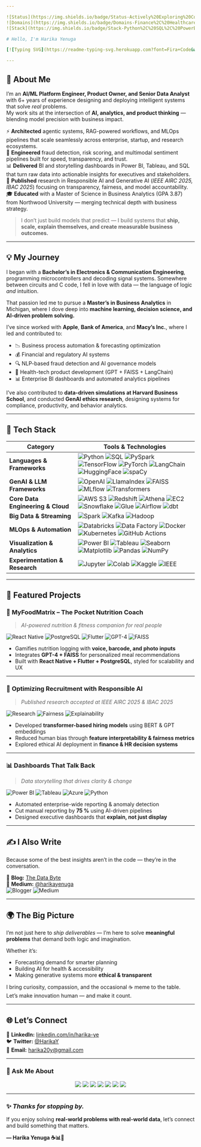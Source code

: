 ```yaml
---

![Status](https://img.shields.io/badge/Status-Actively%20Exploring%20Cool%20Problems-brightgreen)
![Domains](https://img.shields.io/badge/Domains-Finance%2C%20Healthcare%2C%20Supply%20Chain-blue)
![Stack](https://img.shields.io/badge/Stack-Python%2C%20SQL%2C%20PowerBI%2C%20Azure%2C%20React%20Native-yellow)

# Hello, I'm Harika Yenuga  

[![Typing SVG](https://readme-typing-svg.herokuapp.com?font=Fira+Code&weight=600&pause=900&color=F65C8E&center=true&vCenter=true&width=850&lines=Senior+Data+Scientist+%7C+GenAI+Engineer;AI%2FML+Platform+Architect+%7C+Product+Owner;Agentic+Systems+%26+RAG+Pipeline+Builder;MLOps+Practitioner+%7C+Analytics+Strategist;Building+AI+That+Scales+%26+Explains+Itself)](https://git.io/typing-svg)

---
```


## 🧠 About Me  

I’m an **AI/ML Platform Engineer, Product Owner, and Senior Data Analyst** with 6+ years of experience designing and deploying intelligent systems that solve *real* problems.  
My work sits at the intersection of **AI, analytics, and product thinking** — blending model precision with business impact.  

⚡ **Architected** agentic systems, RAG-powered workflows, and MLOps pipelines that scale seamlessly across enterprise, startup, and research ecosystems.  
🤖 **Engineered** fraud detection, risk scoring, and multimodal sentiment pipelines built for speed, transparency, and trust.  
📊 **Delivered** BI and storytelling dashboards in Power BI, Tableau, and SQL that turn raw data into actionable insights for executives and stakeholders.  
🧩 **Published** research in Responsible AI and Generative AI (*IEEE AIRC 2025, IBAC 2025*) focusing on transparency, fairness, and model accountability.  
🎓 **Educated** with a Master of Science in Business Analytics (GPA 3.87) from Northwood University — merging technical depth with business strategy.  

> I don’t just build models that predict — I build systems that **ship, scale, explain themselves, and create measurable business outcomes.**

---

## 💡 My Journey  

I began with a **Bachelor’s in Electronics & Communication Engineering**, programming microcontrollers and decoding signal systems. Somewhere between circuits and C code, I fell in love with data — the language of logic *and* intuition.

That passion led me to pursue a **Master’s in Business Analytics** in Michigan, where I dove deep into **machine learning, decision science, and AI-driven problem solving.**

I’ve since worked with **Apple**, **Bank of America**, and **Macy’s Inc.**, where I led and contributed to:

- 📉 Business process automation & forecasting optimization  
- 💰 Financial and regulatory AI systems  
- 🔍 NLP-based fraud detection and AI governance models  
- 📲 Health-tech product development (GPT + FAISS + LangChain)  
- 📊 Enterprise BI dashboards and automated analytics pipelines  

I’ve also contributed to **data-driven simulations at Harvard Business School**, and conducted **GenAI ethics research**, designing systems for compliance, productivity, and behavior analytics.

---

## 🚀 Tech Stack  

| **Category** | **Tools & Technologies** |
|---------------|--------------------------|
| **Languages & Frameworks** | ![Python](https://img.shields.io/badge/Python-3776AB?style=flat-square&logo=python&logoColor=white) ![SQL](https://img.shields.io/badge/SQL-025E8C?style=flat-square&logo=sqlite&logoColor=white) ![PySpark](https://img.shields.io/badge/PySpark-E25A1C?style=flat-square&logo=apachespark&logoColor=white) ![TensorFlow](https://img.shields.io/badge/TensorFlow-FF6F00?style=flat-square&logo=tensorflow&logoColor=white) ![PyTorch](https://img.shields.io/badge/PyTorch-EE4C2C?style=flat-square&logo=pytorch&logoColor=white) ![LangChain](https://img.shields.io/badge/LangChain-1E90FF?style=flat-square&logo=chainlink&logoColor=white) ![HuggingFace](https://img.shields.io/badge/HuggingFace-F9DC5C?style=flat-square&logo=huggingface&logoColor=black) ![spaCy](https://img.shields.io/badge/spaCy-09A3D5?style=flat-square&logo=spacy&logoColor=white) |
| **GenAI & LLM Frameworks** | ![OpenAI](https://img.shields.io/badge/OpenAI-412991?style=flat-square&logo=openai&logoColor=white) ![LlamaIndex](https://img.shields.io/badge/LlamaIndex-4B8BBE?style=flat-square&logo=llama&logoColor=white) ![FAISS](https://img.shields.io/badge/FAISS-0055A4?style=flat-square&logo=meta&logoColor=white) ![MLflow](https://img.shields.io/badge/MLflow-0194E2?style=flat-square&logo=mlflow&logoColor=white) ![Transformers](https://img.shields.io/badge/Transformers-FFB000?style=flat-square&logo=huggingface&logoColor=black) |
| **Core Data Engineering & Cloud** | ![AWS S3](https://img.shields.io/badge/AWS_S3-232F3E?style=flat-square&logo=amazonaws&logoColor=white) ![Redshift](https://img.shields.io/badge/Redshift-8C3AFA?style=flat-square&logo=amazon-redshift&logoColor=white) ![Athena](https://img.shields.io/badge/Athena-FF9900?style=flat-square&logo=amazonaws&logoColor=white) ![EC2](https://img.shields.io/badge/EC2-FF9900?style=flat-square&logo=amazonaws&logoColor=white) ![Snowflake](https://img.shields.io/badge/Snowflake-29B5E8?style=flat-square&logo=snowflake&logoColor=white) ![Glue](https://img.shields.io/badge/AWS_Glue-6e5494?style=flat-square) ![Airflow](https://img.shields.io/badge/Airflow-017CEE?style=flat-square&logo=apacheairflow&logoColor=white) ![dbt](https://img.shields.io/badge/dbt-FF694B?style=flat-square) |
| **Big Data & Streaming** | ![Spark](https://img.shields.io/badge/Spark-E25A1C?style=flat-square&logo=apache-spark&logoColor=white) ![Kafka](https://img.shields.io/badge/Kafka-231F20?style=flat-square&logo=apachekafka&logoColor=white) ![Hadoop](https://img.shields.io/badge/Hadoop-66CCFF?style=flat-square&logo=apachehadoop&logoColor=white) |
| **MLOps & Automation** | ![Databricks](https://img.shields.io/badge/Azure_Databricks-FF3621?style=flat-square&logo=databricks&logoColor=white) ![Data Factory](https://img.shields.io/badge/Azure_Data_Factory-0078D4?style=flat-square&logo=microsoftazure&logoColor=white) ![Docker](https://img.shields.io/badge/Docker-2496ED?style=flat-square&logo=docker&logoColor=white) ![Kubernetes](https://img.shields.io/badge/Kubernetes-326CE5?style=flat-square&logo=kubernetes&logoColor=white) ![GitHub Actions](https://img.shields.io/badge/GitHub_Actions-2088FF?style=flat-square&logo=githubactions&logoColor=white) |
| **Visualization & Analytics** | ![Power BI](https://img.shields.io/badge/Power_BI-F2C811?style=flat-square&logo=powerbi&logoColor=black) ![Tableau](https://img.shields.io/badge/Tableau-E97627?style=flat-square&logo=tableau&logoColor=white) ![Seaborn](https://img.shields.io/badge/Seaborn-4A90E2?style=flat-square&logo=python&logoColor=white) ![Matplotlib](https://img.shields.io/badge/Matplotlib-11557C?style=flat-square&logo=plotly&logoColor=white) ![Pandas](https://img.shields.io/badge/Pandas-150458?style=flat-square&logo=pandas&logoColor=white) ![NumPy](https://img.shields.io/badge/NumPy-013243?style=flat-square&logo=numpy&logoColor=white) |
| **Experimentation & Research** | ![Jupyter](https://img.shields.io/badge/Jupyter-F37626?style=flat-square&logo=jupyter&logoColor=white) ![Colab](https://img.shields.io/badge/Google_Colab-F9AB00?style=flat-square&logo=googlecolab&logoColor=white) ![Kaggle](https://img.shields.io/badge/Kaggle-20BEFF?style=flat-square&logo=kaggle&logoColor=white) ![IEEE](https://img.shields.io/badge/IEEE-00629B?style=flat-square&logo=ieee&logoColor=white) |

---

## 🧩 Featured Projects  

### 📱 **MyFoodMatrix – The Pocket Nutrition Coach**  
> *AI-powered nutrition & fitness companion for real people*  

![React Native](https://img.shields.io/badge/Frontend-React%20Native-blue)
![PostgreSQL](https://img.shields.io/badge/Backend-PostgreSQL-336791)
![Flutter](https://img.shields.io/badge/Hybrid-Flutter-02569B)
![GPT-4](https://img.shields.io/badge/AI--Powered-GPT--4-6C63FF?style=flat-square&logo=openai&logoColor=white)
![FAISS](https://img.shields.io/badge/RAG%20Engine-FAISS-0055A4?style=flat-square&logo=meta&logoColor=white)


- Gamifies nutrition logging with **voice, barcode, and photo inputs**  
- Integrates **GPT-4 + FAISS** for personalized meal recommendations  
- Built with **React Native + Flutter + PostgreSQL**, styled for scalability and UX

---

### 🧠 **Optimizing Recruitment with Responsible AI**  
> *Published research accepted at IEEE AIRC 2025 & IBAC 2025*  

![Research](https://img.shields.io/badge/Focus-Responsible%20AI-red)
![Fairness](https://img.shields.io/badge/Fairness-Bias-Mitigation-green)
![Explainability](https://img.shields.io/badge/Explainability-SHAP-blue)

- Developed **transformer-based hiring models** using BERT & GPT embeddings  
- Reduced human bias through **feature interpretability & fairness metrics**  
- Explored ethical AI deployment in **finance & HR decision systems**

---

### 📊 **Dashboards That Talk Back**  
> *Data storytelling that drives clarity & change*  

![Power BI](https://img.shields.io/badge/Power_BI-F2C811)
![Tableau](https://img.shields.io/badge/Tableau-E97627)
![Azure](https://img.shields.io/badge/Azure_Data-Pipeline-0078D7)
![Python](https://img.shields.io/badge/Python-3776AB)

- Automated enterprise-wide reporting & anomaly detection  
- Cut manual reporting by **75 %** using AI-driven pipelines  
- Designed executive dashboards that **explain, not just display**

---

## ✍️ I Also Write  

Because some of the best insights aren’t in the code — they’re in the conversation.  

📝 **Blog:** [The Data Byte](https://thedatabyte.blogspot.com)  
📖 **Medium:** [@harikayenuga](https://medium.com/@harikayenuga)  
![Blogger](https://img.shields.io/badge/Blogger-Harika-yellow)
![Medium](https://img.shields.io/badge/Medium-Harika%20Yenuga-black)

---

## 🌍 The Big Picture  

I’m not just here to *ship deliverables* — I’m here to solve **meaningful problems** that demand both logic and imagination.  

Whether it’s:
- Forecasting demand for smarter planning  
- Building AI for health & accessibility  
- Making generative systems more **ethical & transparent**

I bring curiosity, compassion, and the occasional ☕ meme to the table.  
Let’s make innovation human — and make it count.

---

## 🌐 Let’s Connect  

💼 **LinkedIn:** [linkedin.com/in/harika-ye](https://www.linkedin.com/in/harika-ye)  
🐦 **Twitter:** [@HarikaY](https://twitter.com/HarikaY)  
📧 **Email:** [harika20y@gmail.com](mailto:harika20y@gmail.com)  

---

### 💬 Ask Me About  

<p align="center">
  <img src="https://img.shields.io/badge/AI%20%26%20ML-Model%20Building%20%26%20Deployment-6C63FF?style=for-the-badge&logo=openai&logoColor=white" />
  <img src="https://img.shields.io/badge/GenAI-RAG%20%7C%20LangChain%20%7C%20LLMs-1E90FF?style=for-the-badge&logo=anthropic&logoColor=white" />
  <img src="https://img.shields.io/badge/MLOps-CI%2FCD%20%7C%20Databricks%20%7C%20MLflow-FF6F00?style=for-the-badge&logo=mlflow&logoColor=white" />
  <img src="https://img.shields.io/badge/Data%20Engineering-PySpark%20%7C%20Azure%20%7C%20Airflow-00B5AD?style=for-the-badge&logo=apacheairflow&logoColor=white" />
  <img src="https://img.shields.io/badge/Analytics-Power%20BI%20%7C%20Tableau%20%7C%20SQL-F2C811?style=for-the-badge&logo=powerbi&logoColor=black" />
  <img src="https://img.shields.io/badge/Data%20Storytelling-Insight%20Design%20%7C%20BI%20Strategy-FF4081?style=for-the-badge&logo=storyblok&logoColor=white" />
  <img src="https://img.shields.io/badge/Automation-APIs%20%7C%20Agents%20%7C%20No--Code%20Apps-0078D7?style=for-the-badge&logo=zapier&logoColor=white" />
</p>


---

### ✨ _Thanks for stopping by._  
If you enjoy solving **real-world problems with real-world data**, let’s connect and build something that matters.  

**— Harika Yenuga ☕📊💫**

